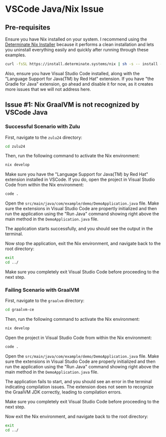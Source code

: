 # VSCode Java/Nix Issue

## Pre-requisites

Ensure you have Nix installed on your system. I recommend using the [Determinate Nix Installer](https://github.com/DeterminateSystems/nix-installer) because it performs a clean installation and lets you uninstall everything easily and quickly after running through these examples.

```bash
curl -fsSL https://install.determinate.systems/nix | sh -s -- install --determinate
```

Also, ensure you have Visual Studio Code installed, along with the "Language Support for Java(TM) by Red Hat" extension. If you have "the Gradle for Java" extension, go ahead and disable it for now, as it creates more issues that we will not address here.

## Issue #1: Nix GraalVM is not recognized by VSCode Java

### Successful Scenario with Zulu

First, navigate to the `zulu24` directory:

```bash
cd zulu24
```

Then, run the following command to activate the Nix environment:

```bash
nix develop
```

Make sure you have the "Language Support for Java(TM) by Red Hat" extension installed in VSCode.
If you do, open the project in Visual Studio Code from within the Nix environment:

```bash
code .
```

Open the `src/main/java/com/example/demo/DemoApplication.java` file. Make sure the extensions in Visual Studio Code are propertly initialized and then run the application using the "Run Java" command showing right above the main method in the `DemoApplication.java` file.

The application starts successfully, and you should see the output in the terminal.

Now stop the application, exit the Nix environment, and navigate back to the root directory:

```bash
exit
cd ../
```

Make sure you completely exit Visual Studio Code before proceeding to the next step.

### Failing Scenario with GraalVM

First, navigate to the `graalvm` directory:

```bash
cd graalvm-ce
```

Then, run the following command to activate the Nix environment:

```bash
nix develop
```

Open the project in Visual Studio Code from within the Nix environment:

```bash
code .
```

Open the `src/main/java/com/example/demo/DemoApplication.java` file. Make sure the extensions in Visual Studio Code are properly initialized and then run the application using the "Run Java" command showing right above the main method in the `DemoApplication.java` file.

The application fails to start, and you should see an error in the terminal indicating compilation issues. The extension does not seem to recognize the GraalVM JDK correctly, leading to compilation errors.

Make sure you completely exit Visual Studio Code before proceeding to the next step.

Now exit the Nix environment, and navigate back to the root directory:

```bash
exit
cd ../
```
